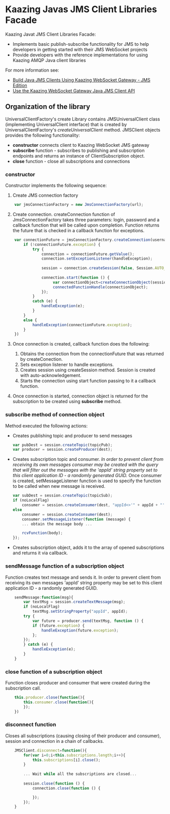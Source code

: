 # Kaazing Javas JMS Client Libraries Facade
Kaazing Javat JMS Client Libraries Facade:
* Implements basic publish-subscribe functionality for JMS to help developers in getting started with their JMS WebSocket projects 
* Provide developers with the reference implementations for using Kaazing AMQP Java client libraries

For more information see:
- [Build Java JMS Clients Using Kaazing WebSocket Gateway - JMS Edition](http://developer.kaazing.com/documentation/jms/4.0/dev-java/o_dev_java.html)
- [Use the Kaazing WebSocket Gateway Java JMS Client API](http://developer.kaazing.com/documentation/jms/4.0/dev-java/p_dev_java_client.html)

## Organization of the library
UniversalClientFactory's create 
Library contains JMSUniversalClient class (implementing UniversalClient interface) that is created by UniversalClientFactory's _createUniversalClient_ method. JMSClient objects provides the following functionality:
- **constructor** connects client to Kaazing WebSocket JMS gateway 
- **subscribe** function - subscribes to publishing and subscription endpoints and returns an instance of ClientSubscription object.
- **close** function - close all subscriptions and connections

### **constructor**
Constructor implements the following sequence:

1. Create JMS connection factory

```javascript
	var jmsConnectionFactory = new JmsConnectionFactory(url);
```

2. Create connection. createConnection function of JmsConnectionFactory takes three parameters: login, password and a callback function that will be called upon completion. Function returns the future that is checked in a callback function for exceptions.

```javascript
	var connectionFuture = jmsConnectionFactory.createConnection(username, password, function () {
		if (!connectionFuture.exception) {
			try {
				connection = connectionFuture.getValue();
				connection.setExceptionListener(handleException);
		
				session = connection.createSession(false, Session.AUTO_ACKNOWLEDGE);
		
				connection.start(function () {
					 var connectionObject=createConnectionObject(session, JMSClient);
                     connectedFunctionHandle(connectionObject);
				});
			}
			catch (e) {
				handleException(e);
			}
		}
		else {
			handleException(connectionFuture.exception);
		}
	})
```
	
3. Once connection is created, callback function does the following:
	1. Obtains the connection from the connectionFuture that was returned by createConection.
	2. Sets exception listener to handle exceptions.
	3. Creates session using createSession method. Session is created with auto-acknowledgement. 
	4. Starts the connection using start function passing to it a callback function.

4. Once connection is started, connection object is returned for the subscription to be created using __subscribe__ method.

### **subscribe** method of connection object
Method executed the following actions:

- Creates publishing topic and producer to send messages

	```javascript
	var pubDest = session.createTopic(topicPub);
	var producer = session.createProducer(dest);
	```
- Creates subscription topic and consumer.
	_In order to prevent client from receiving its own messages consumer may be created with the query that will filter out the messages with the 'appId' string property set to this client application ID - a randomly generated GUID._
	Once consumer is created, setMessageListener function is used to specify the function to be called when new message is received.

	```javascript
	var subDest = session.createTopic(topicSub);			
	if (noLocalFlag)
		consumer = session.createConsumer(dest, "appId<>'" + appId + "'");
	else
		consumer = session.createConsumer(dest);
		consumer.setMessageListener(function (message) {
		... obtain the message body ...			

		rcvFunction(body);
	});
	```
	
- Creates subscription object, adds it to the array of opened subscriptions and returns it via callback.
	   
### **sendMessage** function of a subscription object	
Function creates text message and sends it. In order to prevent client from receiving its own messages 'appId' string property may be set to this client application ID - a randomly generated GUID.

```javascript
	sendMessage:function(msg){
		var textMsg = session.createTextMessage(msg);
		if (noLocalFlag)
			textMsg.setStringProperty("appId", appId);
		try {
			var future = producer.send(textMsg, function () {
			if (future.exception) {
				handleException(future.exception);
			};	
		});
		} catch (e) {
			handleException(e);
		}
	}
``` 	

### **close** function of a subscription object
Function closes producer and consumer that were created during the subscription call.

```javascript
	this.producer.close(function(){
		this.consumer.close(function(){
		});
	})
```
	    	
### **disconnect** function
Closes all subscriptions (causing closing of their producer and consumer), session and connection in a chain of callbacks.
	
```javascript
	JMSClient.disconnect=function(){
		for(var i=0;i<this.subscriptions.length;i++){
			this.subscriptions[i].close();
		}
	
		... Wait while all the subscriptions are closed...
		
		session.close(function () {
			connection.close(function () {

			});
		});
    }

```

